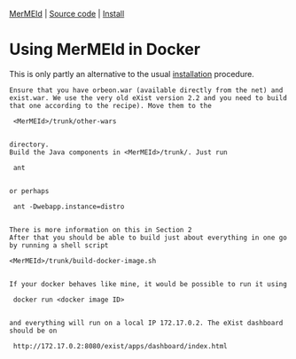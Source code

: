 

[MerMEId](../README.md) | [Source code](./README.md) | [Install](INSTALL.md)

# Using MerMEId in Docker 

This is only partly an alternative to the usual [installation](INSTALL.md) procedure.


    Ensure that you have orbeon.war (available directly from the net) and exist.war. We use the very old eXist version 2.2 and you need to build that one according to the recipe). Move them to the

     <MerMEId>/trunk/other-wars
    						

    directory.
    Build the Java components in <MerMEId>/trunk/. Just run

     ant
    						

    or perhaps

     ant -Dwebapp.instance=distro
    						

    There is more information on this in Section 2
    After that you should be able to build just about everything in one go by running a shell script

    <MerMEId>/trunk/build-docker-image.sh
    						

    If your docker behaves like mine, it would be possible to run it using

     docker run <docker image ID>
    						

    and everything will run on a local IP 172.17.0.2. The eXist dashboard should be on

     http://172.17.0.2:8080/exist/apps/dashboard/index.html
    						




